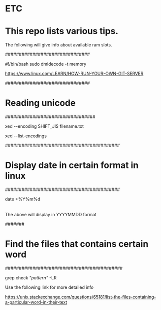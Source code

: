# ETC

# This repo lists various tips.

The following will give info about available ram slots.

###############################

 #!/bin/bash
 sudo dmidecode -t memory

https://www.linux.com/LEARN/HOW-RUN-YOUR-OWN-GIT-SERVER

###############################
# Reading unicode 
#################################

xed --encoding SHIFT_JIS filename.txt 

xed --list-encodings

##########################################
# Display date in certain format in linux 
##########################################

date +%Y%m%d

######

The above will display in YYYYMMDD format

#######

# Find the files that contains certain word
###########################################

grep check *"pattern"* -LR


Use the following link for more detailed info

https://unix.stackexchange.com/questions/65181/list-the-files-containing-a-particular-word-in-their-text

